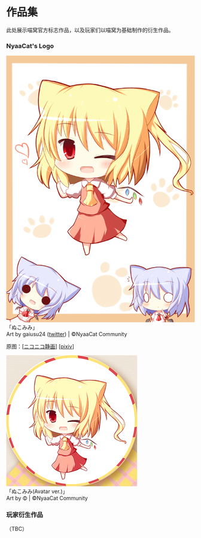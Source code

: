 # 作品集

此处展示喵窝官方标志作品，以及玩家们以喵窝为基础制作的衍生作品。

### NyaaCat's Logo
![Logo-rectangle](../assets/images/works/official/NyaaCat.png)  
「ぬこみみ」  
Art by gaiusu24 ([twitter](https://twitter.com/gaiusu24)) | ©NyaaCat Community

原图：[[ニコニコ静画](https://seiga.nicovideo.jp/seiga/im2423615)] [[pixiv](https://www.pixiv.net/artworks/30161440)]

![Logo-round](../assets/images/works/official/NyaaCat(round).png)  
「ぬこみみ(Avatar ver.)」  
Art by Φ | ©NyaaCat Community

### 玩家衍生作品

（TBC）

<!-- 注意！除官方版权作品以外，不建议直接向本 Wiki 的 Git 仓库保存作品（仓库空间有限）。尽量多地使用外链。-->